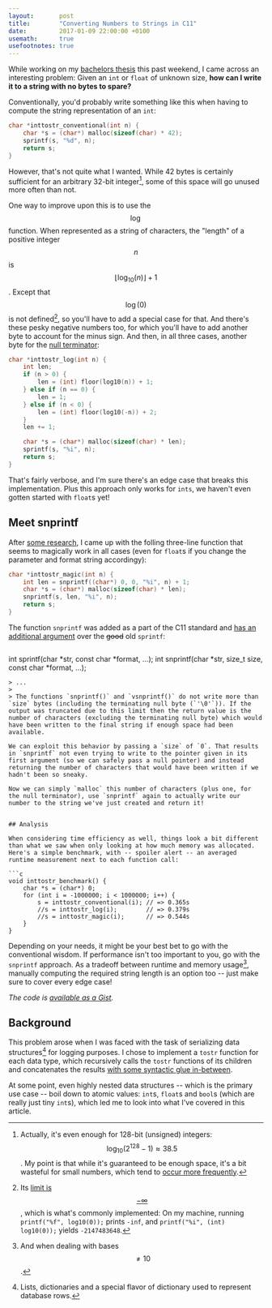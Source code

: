 ```yaml
---
layout:       post
title:        "Converting Numbers to Strings in C11"
date:         2017-01-09 22:00:00 +0100
usemath:      true
usefootnotes: true
---
```

While working on my [bachelors thesis](http://db.inf.uni-tuebingen.de/theses/KernelLanguagetoLLVMCompiler.html) this past weekend, I came across an interesting problem: Given an `int` or `float` of unknown size, **how can I write it to a string with no bytes to spare?**

Conventionally, you'd probably write something like this when having to compute the string representation of an `int`:

```c
char *inttostr_conventional(int n) {
    char *s = (char*) malloc(sizeof(char) * 42);
    sprintf(s, "%d", n);
    return s;
}
```

However, that's not quite what I wanted. While 42 bytes is certainly sufficient for an arbitrary 32-bit integer[^128], some of this space will go unused more often than not.

One way to improve upon this is to use the $$\log$$ function. When represented as a string of characters, the "length" of a positive integer $$n$$ is $$\left\lfloor\log_{10}(n)\right\rfloor+1$$. Except that $$\log(0)$$ is not defined[^minusinf], so you'll have to add a special case for that. And there's these pesky negative numbers too, for which you'll have to add another byte to account for the minus sign. And then, in all three cases, another byte for the [null terminator](https://en.wikipedia.org/wiki/Null-terminated_string):

```c
char *inttostr_log(int n) {
    int len;
    if (n > 0) {
        len = (int) floor(log10(n)) + 1;
    } else if (n == 0) {
        len = 1;
    } else if (n < 0) {
        len = (int) floor(log10(-n)) + 2;
    }
    len += 1;

    char *s = (char*) malloc(sizeof(char) * len);
    sprintf(s, "%i", n);
    return s;
}
```

That's fairly verbose, and I'm sure there's an edge case that breaks this implementation. Plus this approach only works for `ints`, we haven't even gotten started with `float`s yet!

## Meet snprintf

After [some research](http://stackoverflow.com/questions/8257714/how-to-convert-an-int-to-string-in-c#comment53469384_8257728), I came up with the folling three-line function that seems to magically work in all cases (even for `float`s if you change the parameter and format string accordingy):

```c
char *inttostr_magic(int n) {
    int len = snprintf((char*) 0, 0, "%i", n) + 1;
    char *s = (char*) malloc(sizeof(char) * len);
    snprintf(s, len, "%i", n);
    return s;
}
```

The function `snprintf` was added as a part of the C11 standard and [has an additional argument](https://linux.die.net/man/3/snprintf) over the ~~good~~ old `sprintf`:

> ```c
int sprintf(char *str, const char *format, ...);
int snprintf(char *str, size_t size, const char *format, ...);
```
> ...
>
> The functions `snprintf()` and `vsnprintf()` do not write more than `size` bytes (including the terminating null byte (`'\0'`)). If the output was truncated due to this limit then the return value is the number of characters (excluding the terminating null byte) which would have been written to the final string if enough space had been available.

We can exploit this behavior by passing a `size` of `0`. That results in `snprintf` not even trying to write to the pointer given in its first argument (so we can safely pass a null pointer) and instead returning the number of characters that would have been written if we hadn't been so sneaky.

Now we can simply `malloc` this number of characters (plus one, for the null terminator), use `snprintf` again to actually write our number to the string we've just created and return it!


## Analysis

When considering time efficiency as well, things look a bit different than what we saw when only looking at how much memory was allocated. Here's a simple benchmark, with -- spoiler alert -- an averaged runtime measurement next to each function call:

```c
void inttostr_benchmark() {
    char *s = (char*) 0;
    for (int i = -1000000; i < 1000000; i++) {
        s = inttostr_conventional(i); // => 0.365s
        //s = inttostr_log(i);        // => 0.379s
        //s = inttostr_magic(i);      // => 0.544s
    }
}
```

Depending on your needs, it might be your best bet to go with the conventional wisdom. If performance isn't too important to you, go with the `snprintf` approach. As a tradeoff between runtime and memory usage[^neq10], manually computing the required string length is an option too -- just make sure to cover every edge case!

*The code is [available as a Gist](https://gist.github.com/doersino/64929dbd7dc651a6ff9649f56e3f9548).*


## Background

This problem arose when I was faced with the task of serializing data structures[^ldr] for logging purposes. I chose to implement a `tostr` function for each data type, which recursively calls the `tostr` functions of its children and concatenates the results [with some syntactic glue in-between](https://twitter.com/Doersino/status/817446057118404612).

At some point, even highly nested data structures -- which is the primary use case -- boil down to atomic values: `int`s, `float`s and `bool`s (which are really just tiny `int`s), which led me to look into what I've covered in this article.


[^128]: Actually, it's even enough for 128-bit (unsigned) integers: $$\log_{10}(2^{128}-1) \approx 38.5$$. My point is that while it's guaranteed to be enough space, it's a bit wasteful for small numbers, which tend to [occur more frequently](https://en.wikipedia.org/wiki/Benford's_law).
[^minusinf]: Its [limit is $$-\infty$$](http://www.wolframalpha.com/input/?i=limit+of+log+x+as+x+-%3E+0), which is what's commonly implemented: On my machine, running `printf("%f", log10(0));` prints `-inf`, and `printf("%i", (int) log10(0));` yields `-2147483648`.
[^neq10]: And when dealing with bases $$\neq 10$$.
[^ldr]: Lists, dictionaries and a special flavor of dictionary used to represent database rows.

